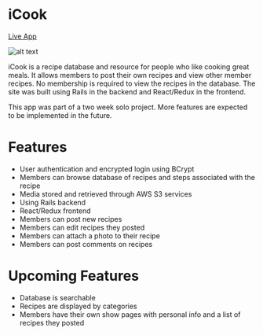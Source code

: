 # iCook

[Live App](https://icookapp.herokuapp.com/#/)

![alt text](https://github.com/mstenflo/Full-stack/blob/master/app/assets/images/ScreenShot.png "iCook Logo")

iCook is a recipe database and resource for people who like cooking great meals. It allows members to post their own recipes and view other member recipes. No membership is required to view the recipes in the database. The site was built using Rails in the backend and React/Redux in the frontend.

This app was part of a two week solo project. More features are expected to be implemented in the future.

# Features

* User authentication and encrypted login using BCrypt
* Members can browse database of recipes and steps associated with the recipe
* Media stored and retrieved through AWS S3 services
* Using Rails backend
* React/Redux frontend
* Members can post new recipes
* Members can edit recipes they posted
* Members can attach a photo to their recipe
* Members can post comments on recipes

# Upcoming Features

* Database is searchable
* Recipes are displayed by categories
* Members have their own show pages with personal info and a list of recipes they posted
